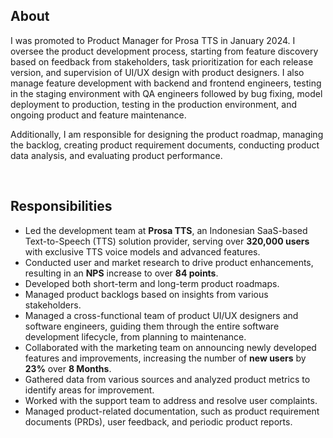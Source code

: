 ## About

I was promoted to Product Manager for Prosa TTS in January 2024. I oversee the product development process, starting from feature discovery based on feedback from stakeholders, task prioritization for each release version, and supervision of UI/UX design with product designers. I also manage feature development with backend and frontend engineers, testing in the staging environment with QA engineers followed by bug fixing, model deployment to production, testing in the production environment, and ongoing product and feature maintenance.

Additionally, I am responsible for designing the product roadmap, managing the backlog, creating product requirement documents, conducting product data analysis, and evaluating product performance.

<br/>

## Responsibilities

- Led the development team at **Prosa TTS**, an Indonesian SaaS-based Text-to-Speech (TTS) solution provider, serving over **320,000 users** with exclusive TTS voice models and advanced features.
- Conducted user and market research to drive product enhancements, resulting in an **NPS** increase to over **84 points**.
- Developed both short-term and long-term product roadmaps.
- Managed product backlogs based on insights from various stakeholders.
- Managed a cross-functional team of product UI/UX designers and software engineers, guiding them through the entire software development lifecycle, from planning to maintenance.
- Collaborated with the marketing team on announcing newly developed features and improvements, increasing the number of **new users** by **23%** over **8  Months**.
- Gathered data from various sources and analyzed product metrics to identify areas for improvement.
- Worked with the support team to address and resolve user complaints.
- Managed product-related documentation, such as product requirement documents (PRDs), user feedback, and periodic product reports.